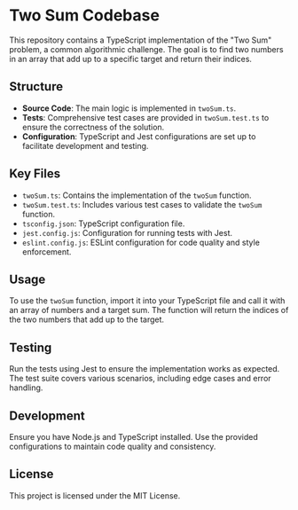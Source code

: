 # Two Sum Codebase

This repository contains a TypeScript implementation of the "Two Sum" problem, a common algorithmic challenge. The goal is to find two numbers in an array that add up to a specific target and return their indices.

## Structure

- **Source Code**: The main logic is implemented in `twoSum.ts`.
- **Tests**: Comprehensive test cases are provided in `twoSum.test.ts` to ensure the correctness of the solution.
- **Configuration**: TypeScript and Jest configurations are set up to facilitate development and testing.

## Key Files

- `twoSum.ts`: Contains the implementation of the `twoSum` function.
- `twoSum.test.ts`: Includes various test cases to validate the `twoSum` function.
- `tsconfig.json`: TypeScript configuration file.
- `jest.config.js`: Configuration for running tests with Jest.
- `eslint.config.js`: ESLint configuration for code quality and style enforcement.

## Usage

To use the `twoSum` function, import it into your TypeScript file and call it with an array of numbers and a target sum. The function will return the indices of the two numbers that add up to the target.

## Testing

Run the tests using Jest to ensure the implementation works as expected. The test suite covers various scenarios, including edge cases and error handling.

## Development

Ensure you have Node.js and TypeScript installed. Use the provided configurations to maintain code quality and consistency.

## License

This project is licensed under the MIT License.
